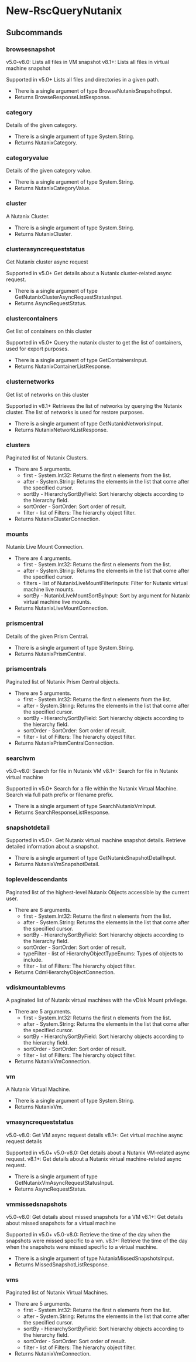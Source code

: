 # New-RscQueryNutanix
## Subcommands
### browsesnapshot
v5.0-v8.0: Lists all files in VM snapshot
v8.1+: Lists all files in virtual machine snapshot

Supported in v5.0+
Lists all files and directories in a given path.

- There is a single argument of type BrowseNutanixSnapshotInput.
- Returns BrowseResponseListResponse.
### category
Details of the given category.

- There is a single argument of type System.String.
- Returns NutanixCategory.
### categoryvalue
Details of the given category value.

- There is a single argument of type System.String.
- Returns NutanixCategoryValue.
### cluster
A Nutanix Cluster.

- There is a single argument of type System.String.
- Returns NutanixCluster.
### clusterasyncrequeststatus
Get Nutanix cluster async request

Supported in v5.0+
Get details about a Nutanix cluster-related async request.

- There is a single argument of type GetNutanixClusterAsyncRequestStatusInput.
- Returns AsyncRequestStatus.
### clustercontainers
Get list of containers on this cluster

Supported in v5.0+
Query the nutanix cluster to get the list of containers, used for export purposes.

- There is a single argument of type GetContainersInput.
- Returns NutanixContainerListResponse.
### clusternetworks
Get list of networks on this cluster

Supported in v8.1+
Retrieves the list of networks by querying the Nutanix cluster. The list of networks is used for restore purposes.

- There is a single argument of type GetNutanixNetworksInput.
- Returns NutanixNetworkListResponse.
### clusters
Paginated list of Nutanix Clusters.

- There are 5 arguments.
    - first - System.Int32: Returns the first n elements from the list.
    - after - System.String: Returns the elements in the list that come after the specified cursor.
    - sortBy - HierarchySortByField: Sort hierarchy objects according to the hierarchy field.
    - sortOrder - SortOrder: Sort order of result.
    - filter - list of Filters: The hierarchy object filter.
- Returns NutanixClusterConnection.
### mounts
Nutanix Live Mount Connection.

- There are 4 arguments.
    - first - System.Int32: Returns the first n elements from the list.
    - after - System.String: Returns the elements in the list that come after the specified cursor.
    - filters - list of NutanixLiveMountFilterInputs: Filter for Nutanix virtual machine live mounts.
    - sortBy - NutanixLiveMountSortByInput: Sort by argument for Nutanix virtual machine live mounts.
- Returns NutanixLiveMountConnection.
### prismcentral
Details of the given Prism Central.

- There is a single argument of type System.String.
- Returns NutanixPrismCentral.
### prismcentrals
Paginated list of Nutanix Prism Central objects.

- There are 5 arguments.
    - first - System.Int32: Returns the first n elements from the list.
    - after - System.String: Returns the elements in the list that come after the specified cursor.
    - sortBy - HierarchySortByField: Sort hierarchy objects according to the hierarchy field.
    - sortOrder - SortOrder: Sort order of result.
    - filter - list of Filters: The hierarchy object filter.
- Returns NutanixPrismCentralConnection.
### searchvm
v5.0-v8.0: Search for file in Nutanix VM
v8.1+: Search for file in Nutanix virtual machine

Supported in v5.0+
Search for a file within the Nutanix Virtual Machine. Search via full path prefix or filename prefix.

- There is a single argument of type SearchNutanixVmInput.
- Returns SearchResponseListResponse.
### snapshotdetail
Supported in v5.0+. Get Nutanix virtual machine snapshot details.
 Retrieve detailed information about a snapshot.

- There is a single argument of type GetNutanixSnapshotDetailInput.
- Returns NutanixVmSnapshotDetail.
### topleveldescendants
Paginated list of the highest-level Nutanix Objects accessible by the current user.

- There are 6 arguments.
    - first - System.Int32: Returns the first n elements from the list.
    - after - System.String: Returns the elements in the list that come after the specified cursor.
    - sortBy - HierarchySortByField: Sort hierarchy objects according to the hierarchy field.
    - sortOrder - SortOrder: Sort order of result.
    - typeFilter - list of HierarchyObjectTypeEnums: Types of objects to include.
    - filter - list of Filters: The hierarchy object filter.
- Returns CdmHierarchyObjectConnection.
### vdiskmountablevms
A paginated list of Nutanix virtual machines with the vDisk Mount privilege.

- There are 5 arguments.
    - first - System.Int32: Returns the first n elements from the list.
    - after - System.String: Returns the elements in the list that come after the specified cursor.
    - sortBy - HierarchySortByField: Sort hierarchy objects according to the hierarchy field.
    - sortOrder - SortOrder: Sort order of result.
    - filter - list of Filters: The hierarchy object filter.
- Returns NutanixVmConnection.
### vm
A Nutanix Virtual Machine.

- There is a single argument of type System.String.
- Returns NutanixVm.
### vmasyncrequeststatus
v5.0-v8.0: Get VM async request details
v8.1+: Get virtual machine async request details

Supported in v5.0+
v5.0-v8.0: Get details about a Nutanix VM-related async request.
v8.1+: Get details about a Nutanix virtual machine-related async request.

- There is a single argument of type GetNutanixVmAsyncRequestStatusInput.
- Returns AsyncRequestStatus.
### vmmissedsnapshots
v5.0-v8.0: Get details about missed snapshots for a VM
v8.1+: Get details about missed snapshots for a virtual machine

Supported in v5.0+
v5.0-v8.0: Retrieve the time of the day when the snapshots were missed specific to a vm.
v8.1+: Retrieve the time of the day when the snapshots were missed specific to a virtual machine.

- There is a single argument of type NutanixMissedSnapshotsInput.
- Returns MissedSnapshotListResponse.
### vms
Paginated list of Nutanix Virtual Machines.

- There are 5 arguments.
    - first - System.Int32: Returns the first n elements from the list.
    - after - System.String: Returns the elements in the list that come after the specified cursor.
    - sortBy - HierarchySortByField: Sort hierarchy objects according to the hierarchy field.
    - sortOrder - SortOrder: Sort order of result.
    - filter - list of Filters: The hierarchy object filter.
- Returns NutanixVmConnection.
